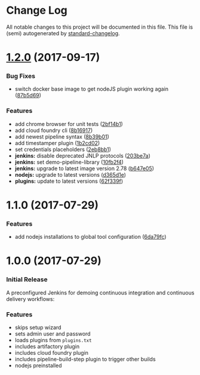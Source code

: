 # Change Log

All notable changes to this project will be documented in this file. This file is (semi) autogenerated by [standard-changelog](https://github.com/conventional-changelog/conventional-changelog/tree/master/packages/standard-changelog).

<a name="1.2.0"></a>
# [1.2.0](https://github.com/AllianzDeutschlandAG/cidemo-jenkins/compare/v1.1.0...v1.2.0) (2017-09-17)


### Bug Fixes

* switch docker base image to get nodeJS plugin working again ([87b5d69](https://github.com/AllianzDeutschlandAG/cidemo-jenkins/commit/87b5d69))


### Features

* add chrome browser for unit tests ([2bf14b1](https://github.com/AllianzDeutschlandAG/cidemo-jenkins/commit/2bf14b1))
* add cloud foundry cli ([8b16917](https://github.com/AllianzDeutschlandAG/cidemo-jenkins/commit/8b16917))
* add newest pipeline syntax ([8b39b01](https://github.com/AllianzDeutschlandAG/cidemo-jenkins/commit/8b39b01))
* add timestamper plugin ([1b2cd02](https://github.com/AllianzDeutschlandAG/cidemo-jenkins/commit/1b2cd02))
* set credentials placeholders ([2eb8bb1](https://github.com/AllianzDeutschlandAG/cidemo-jenkins/commit/2eb8bb1))
* **jenkins:** disable deprecated JNLP protocols ([203be7a](https://github.com/AllianzDeutschlandAG/cidemo-jenkins/commit/203be7a))
* **jenkins:** set demo-pipeline-library ([10fb2f4](https://github.com/AllianzDeutschlandAG/cidemo-jenkins/commit/10fb2f4))
* **jenkins:** upgrade to latest image version 2.78 ([b647e05](https://github.com/AllianzDeutschlandAG/cidemo-jenkins/commit/b647e05))
* **nodejs:** upgrade to latest versions ([d365d1e](https://github.com/AllianzDeutschlandAG/cidemo-jenkins/commit/d365d1e))
* **plugins:** update to latest versions ([62f339f](https://github.com/AllianzDeutschlandAG/cidemo-jenkins/commit/62f339f))


<a name="1.1.0"></a>
# 1.1.0 (2017-07-29)

### Features

* add nodejs installations to global tool configuration ([6da79fc](https://github.com/AllianzDeutschlandAG/cidemo-jenkins/commit/6da79fc))

<a name="1.0.0"></a>
# 1.0.0 (2017-07-29)

### Initial Release

A preconfigured Jenkins for demoing continuous integration and continuous delivery workflows:

### Features

* skips setup wizard
* sets admin user and password
* loads plugins from `plugins.txt`
* includes artifactory plugin
* includes cloud foundry plugin
* includes pipeline-build-step plugin to trigger other builds
* nodejs preinstalled
